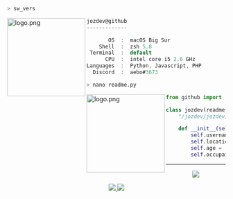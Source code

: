```zsh
> sw_vers
```

<img align="left" src="https://i.pinimg.com/736x/fb/a6/20/fba62002393ad4e428f924ec7a7dee74.jpg" alt="logo.png" width="180" height="180" /> 

```csharp
jozdev@github
-------------

       OS  :  macOS Big Sur
    Shell  :  zsh 5.8
 Terminal  :  default
      CPU  :  intel core i5 2.6 GHz
Languages  :  Python, Javascript, PHP
  Discord  :  aebo#3673
```


```zsh
> nano readme.py
```

<img align="left" src="https://i.pinimg.com/736x/40/99/e0/4099e0b01f6ce1facfae2c8c2cb3b931.jpg" alt="logo.png" width="180" height="180"  /> 

```py
from github import readme

class jozdev(readme):
    "/jozdev/jozdev/README.md"

    def __init__(self):
        self.username = "jozdev"
        self.location = "Portugal"
        self.age = "20, Born 04 May 2001"
        self.occupation = "Cybersecurity Student"
```


---
<p align="center"><img src="https://komarev.com/ghpvc/?username=jozdev&style=flat-square" /></p>

<p align="center">
<a href="https://spotify-github-profile.vercel.app/api/view?uid=wj2k9mnpz8rif2wbjycvxginb&redirect=true">
<img src="https://spotify-github-profile.vercel.app/api/view?uid=wj2k9mnpz8rif2wbjycvxginb&cover_image=true&theme=novatorem&bar_color=474847&bar_color_cover=false" />
</a>
<img src="https://lanyard-profile-readme.vercel.app/api/608853281552334880" />
</p>
